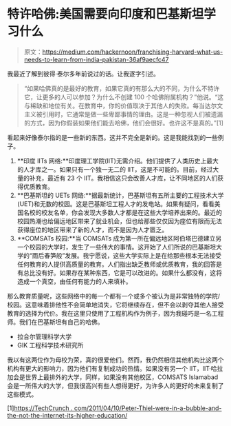 # 特许哈佛:美国需要向印度和巴基斯坦学习什么

> 原文：<https://medium.com/hackernoon/franchising-harvard-what-us-needs-to-learn-from-india-pakistan-36af9aecfc47>

我最近了解到彼得·泰尔多年前说过的话。让我逐字引述。

> “如果哈佛真的是最好的教育，如果它真的有那么大的不同，为什么不特许它，让更多的人可以参加？为什么不创建 100 个哈佛附属机构？”他说。“这与稀缺和地位有关。在教育中，你的价值取决于其他人的失败。每当达尔文主义被引用时，它通常是做一些卑鄙事情的理由。这是一种忽视人们被遗漏的方式，因为你假装如果他们能去哈佛，他们会很好。也许这不是真的。”[1]

看起来好像泰尔指的是一些新的东西。这并不完全是新的。这是我能找到的一些例子。

1.  **印度 IITs 网络:**印度理工学院(IIT)无需介绍。他们提供了人类历史上最大的人才库之一。如果只有一个独一无二的 IIT，这是不可能的。目前，经过大量的补充，最近有 23 个 IIT。我相信这只会改善人才库，让不同地区的人们获得优质教育。
2.  **巴基斯坦的 UETs 网络:**据最新统计，巴基斯坦有五所主要的工程技术大学(UET)和无数的校园。这是巴基斯坦工程人才的发电站。如果有疑问，看看美国名校的校友名单，你会发现大多数人才都是在这些大学培养出来的。最近的校园热潮也给偏远地区带来了就业机会，但也给那些仅仅因为座位有限而无法获得座位的地区带来了新的人才，而不是因为人才匮乏。
3.  **COMSATs 校园:**当 COMSATs 成为第一所在偏远地区阿伯塔巴德建立另一个校园的大学时，发生了一些伟大的事情。这开始了人们所说的巴基斯坦大学的“雨后春笋般”发展。我宁愿说，这些大学实际上是在给那些根本无法接受任何教育的人提供高质量的教育。人们指出缺乏教师或优质教育，我的回答是有总比没有好。如果存在某种东西，它是可以改进的。如果什么都没有，这将造成一个真空，由任何有能力的人来填补。

那么教育质量呢，这些网络中的每一个都有一个或多个被认为是非常独特的学院/校园。这意味着排他性不会简单地消失，它将继续存在，但不会以剥夺其他人接受教育的选择为代价。我在这里只使用了工程机构作为例子，因为我碰巧是一名工程师。我们在巴基斯坦有自己的哈佛。

*   拉合尔管理科学大学
*   GIK 工程科学技术研究所

我以有这两位作为母校为荣，真的很爱他们。然而，我仍然相信其他机构比这两个机构有更大的影响力，因为他们有复制成功的热情。如果没有另一个 IIT，IIT·哈拉加会是世界上最排外的大学，同样，如果没有其他校区，COMSATS Islamabad 会是一所伟大的大学，但我很高兴有些人想得更好，为许多人的更好的未来复制了这些模式。

[1][https://TechCrunch . com/2011/04/10/Peter-Thiel-were-in-a-bubble-and-the-not-the-internet-its-higher-education/](https://techcrunch.com/2011/04/10/peter-thiel-were-in-a-bubble-and-its-not-the-internet-its-higher-education/)
